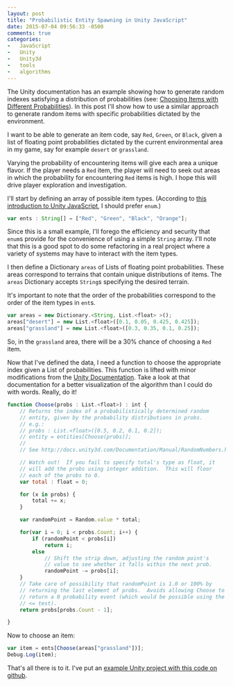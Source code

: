 ```yaml
---
layout: post
title: "Probabilistic Entity Spawning in Unity JavaScript"
date: 2015-07-04 09:56:33 -0500
comments: true
categories:
-   JavaScript
-   Unity
-   Unity3d
-   tools
-   algorithms
---
```


The Unity documentation has an example showing how to generate random indexes satisfying a distribution of probabilities (see: [Choosing Items with Different Probabilities](http://docs.unity3d.com/Manual/RandomNumbers.html)).  In this post I'll show how to use a similar approach to generate random items with specific probabilities dictated by the environment.

<!--more-->

I want to be able to generate an item code, say `Red`, `Green`, or `Black`, given a list of floating point probabilities dictated by the current environmental area in my game, say for example `desert` or `grassland`.

Varying the probability of encountering items will give each area a unique flavor.  If the player needs a `Red` item, the player will need to seek out areas in which the probability for encountering `Red` items is high.  I hope this will drive player exploration and investigation.

I'll start by defining an array of possible item types.  (According to [this introduction to Unity JavaScript](http://wiki.unity3d.com/index.php/Head_First_into_Unity_with_UnityScript#Use_enum), I should prefer `enum`.)

``` javascript
var ents : String[] = ["Red", "Green", "Black", "Orange"];
```

Since this is a small example, I'll forego the efficiency and security that `enum`s provide for the convenience of using a simple `String` array.  I'll note that this is a good spot to do some refactoring in a real project where a variety of systems may have to interact with the item types.

I then define a Dictionary `areas` of Lists of floating point probabilities.  These areas correspond to terrains that contain unique distributions of items. The `areas` Dictionary accepts `String`s specifying the desired terrain.

It's important to note that the order of the probabilities correspond to the order of the item types in `ent`s.

``` javascript
var areas = new Dictionary.<String, List.<float> >();
areas["desert"] = new List.<float>([0.1, 0.05, 0.425, 0.425]);
areas["grassland"] = new List.<float>([0.3, 0.35, 0.1, 0.25]);
```

So, in the `grassland` area, there will be a 30% chance of choosing a `Red` item.

Now that I've defined the data, I need a function to choose the appropriate index given a List of probabilities.  This function is lifted with minor modifications from the [Unity Documentation](http://docs.unity3d.com/Documentation/Manual/RandomNumbers.html).  Take a look at that documentation for a better visualization of the algorithm than I could do with words.  Really, do it!

``` javascript
function Choose(probs : List.<float>) : int {
    // Returns the index of a probabilistically determined random
    // entity, given by the probability distributions in probs.
    // e.g.:
    // probs : List.<float>([0.5, 0.2, 0.1, 0.2]);
    // entity = entities[Choose(probs)];
    //
    // See http://docs.unity3d.com/Documentation/Manual/RandomNumbers.html

    // Watch out!  If you fail to specify total's type as float, it
    // will add the probs using integer addition.  This will floor
    // each of the probs to 0.
    var total : float = 0;

    for (x in probs) {
        total += x;
    }

    var randomPoint = Random.value * total;

    for(var i = 0; i < probs.Count; i++) {
        if (randomPoint < probs[i])
            return i;
        else
            // Shift the strip down, adjusting the random point's
            // value to see whether it falls within the next prob.
            randomPoint -= probs[i];
    }
    // Take care of possibility that randomPoint is 1.0 or 100% by
    // returning the last element of probs.  Avoids allowing Choose to
    // return a 0 probability event (which would be possible using the
    // <= test).
    return probs[probs.Count - 1];

}
```

Now to choose an item:

``` javascript
var item = ents[Choose(areas["grassland"])];
Debug.Log(item);
```

That's all there is to it. I've put an [example Unity project with this code on github](https://github.com/zerosalife/ProbEntitySpawnExample).
